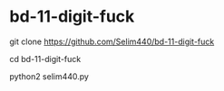 # bd-11-digit-fuck



git clone https://github.com/Selim440/bd-11-digit-fuck


cd bd-11-digit-fuck

python2 selim440.py
